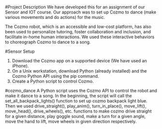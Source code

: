 #Project Description
We have developed this for an assignment of our Sensor and IOT course. Our approach was to set up Cozmo to dance (make various movements and do actions) for the music. 

The Cozmo robot, which is an accessible and low-cost platform, has also been used to personalize tutoring, foster collaboration and inclusion, and facilitate in-home human interactions.
We used these interactive behaviors to choreograph Cozmo to dance to a song.

#Sensor Setup
1. Download the Cozmo app on a supported device (We have used an iPhone).
2. On a Unix workstation, download Python (already installed) and the Cozmo Python API using the pip command.
3. Create a Python script to control Cozmo.

#cozmo_dance
A Python script uses the Cozmo API to control the robot and make it dance to a song. 
In the beginning, the script will call the set_all_backpack_lights() function to set up cozmo backpack light blue. Then we used drive_straight(), play_anim(), turn_in_place(), move_lift(), move_head(), drive_wheels(), etc. functions to make cozmo drive straight for a given distance, play goggle sound, make a turn for a given angle, move the hand to lift, move wheels in given direction respectively. 


